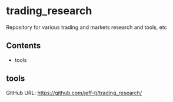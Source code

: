 # trading_research
Repository for various trading and markets research and tools, etc

## Contents
* tools

## tools


GitHub URL:
https://github.com/jeff-tj/trading_research/
